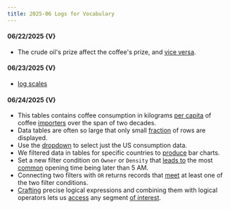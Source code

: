 ```yaml
---
title: 2025-06 Logs for Vocabulary
---
```


#### 06/22/2025 {V}

- The crude oil's prize affect the coffee's prize, and [vice versa](http://localhost:5500/En/dict/vice_versa.html#entry1.1-1).

#### 06/23/2025 {V}

- [log scales](http://localhost:5500/En/dict/log_scale.html#entry1.1-2)

#### 06/24/2025 {V}

- This tables contains coffee consumption in kilograms [per capita](http://localhost:5500/En/dict/per_capita.html#entry1.1-1) of coffee [import](http://localhost:5500/En/dict/import.html#entry1.1-1a)[ers](http://localhost:5500/En/dict/-er.html#entry5.1-2b) over the span of two decades.
- Data tables are often so large that only small [fraction](http://localhost:5500/En/dict/fraction.html#entry1.1-1b(2)) of rows are displayed.
- Use the [dropdown](http://localhost:5500/En/dict/dropdown.html#entry1.1-1) to select just the US consumption data.
- We filtered data in tables for specific countries to [produce](http://localhost:5500/En/dict/produce.html#entry1.1-1) bar charts.
- Set a new filter condition on `Owner` or `Density` that [leads to](http://localhost:5500/En/dict/lead_to.html#entry1.1-1) the most [common](http://localhost:5500/En/dict/common.html#entry1.1-3a) opening time being later than 5 AM.
- Connecting two filters with `OR` returns records that [meet](http://localhost:5500/En/dict/meet.html#entry1.1-4) at least one of the two filter conditions.
- [Crafting](http://localhost:5500/En/dict/craft.html#entry2.1-1) precise logical expressions and combining them with logical operators lets us [access](http://localhost:5500/En/dict/access.html#entry2.1-1a) any segment [of interest](http://localhost:5500/En/dict/of_interest.html#entry1.1-1).
